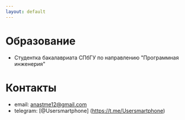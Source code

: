 ```yaml
---
layout: default
---
```

#  Образование
- Студентка бакалавриата СПбГУ по направлению "Программная инженерия"

# Контакты
- email: anastme12@gmail.com
- telegram: [@Usersmartphone] (https://t.me/Usersmartphone)
